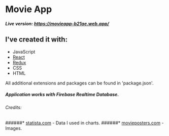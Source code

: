 # Movie App
##### Live version: https://movieapp-b21ae.web.app/

## I've created it with:
 * JavaScript
 * [React][reactlink]
 * [Redux][reduxlink]
 * CSS
 * HTML
 
 All additional extensions and packages can be found in 'package.json'.
 
 ##### Application works with Firebase Realtime Database.
 
 
 
###### Credits:
 ######* [statista.com][statisticalink] - Data I used in charts.
 ######* [movieposters.com][movielink] - Images.
 









[movielink]:https://www.movieposters.com/
[statisticalink]:https://www.statista.com/
[reactlink]:https://reactjs.org/
[reduxlink]:https://redux.js.org/